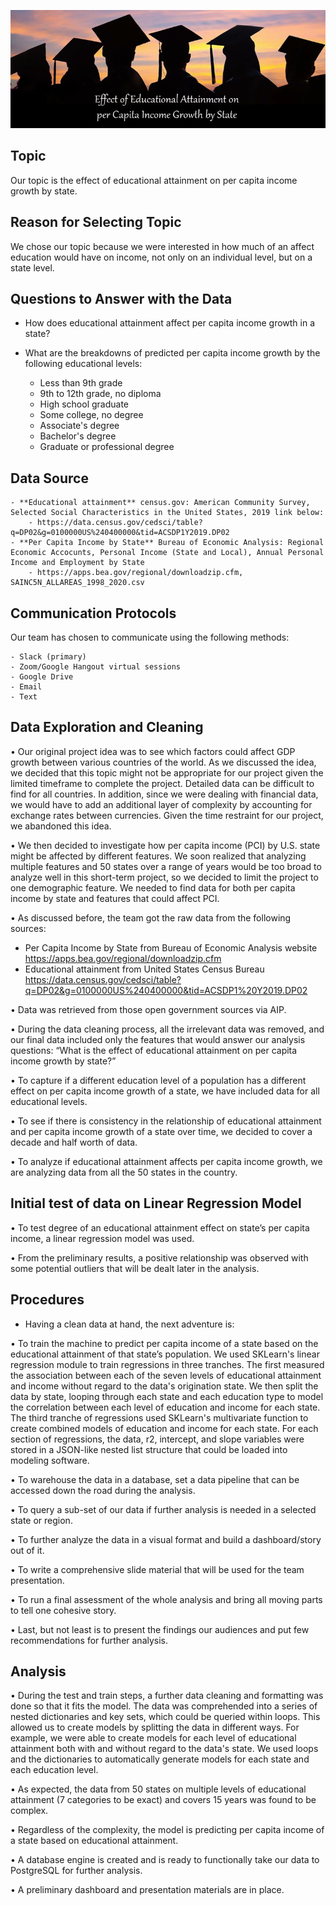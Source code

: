 ![Per Capita Income Growth](Resources/Educ_Attnmt.jpg)

## Topic
Our topic is the effect of educational attainment on per capita income growth by state.

## Reason for Selecting Topic
We chose our topic because we were interested in how much of an affect education would have on income, not only on an individual level, but on a state level.

## Questions to Answer with the Data

- How does educational attainment affect per capita income growth in a state?
- What are the breakdowns of predicted per capita income growth by the following educational levels:

	- Less than 9th grade
	- 9th to 12th grade, no diploma
	- High school graduate
	- Some college, no degree
	- Associate's degree
	- Bachelor's degree
	- Graduate or professional degree

## Data Source

	- **Educational attainment** census.gov: American Community Survey, Selected Social Characteristics in the United States, 2019 link below: 
		- https://data.census.gov/cedsci/table?q=DP02&g=0100000US%240400000&tid=ACSDP1Y2019.DP02
	- **Per Capita Income by State** Bureau of Economic Analysis: Regional Economic Accocunts, Personal Income (State and Local), Annual Personal Income and Employment by State
		- https://apps.bea.gov/regional/downloadzip.cfm, SAINC5N_ALLAREAS_1998_2020.csv

## Communication Protocols

Our team has chosen to communicate using the following methods:

	- Slack (primary)
	- Zoom/Google Hangout virtual sessions
	- Google Drive
	- Email
	- Text 

## Data Exploration and Cleaning
•	Our original project idea was to see which factors could affect GDP growth between various countries of the world. As we discussed the idea, we decided that this topic might not be appropriate for our project given the limited timeframe to complete the project. Detailed data can be difficult to find for all countries. In addition, since we were dealing with financial data, we would have to add an additional layer of complexity by accounting for exchange rates between currencies. Given the time restraint for our project, we abandoned this idea.

•	We then decided to investigate how per capita income (PCI) by U.S. state might be affected by different features. We soon realized that analyzing multiple features and 50 states over a range of years would be too broad to analyze well in this short-term project, so we decided to limit the project to one demographic feature. We needed to find data for both per capita income by state and features that could affect PCI.

•	As discussed before, the team got the raw data from the following sources:

-	Per Capita Income by State from Bureau of Economic Analysis website https://apps.bea.gov/regional/downloadzip.cfm 
-	Educational attainment from United States Census Bureau
https://data.census.gov/cedsci/table?q=DP02&g=0100000US%240400000&tid=ACSDP1%20Y2019.DP02 

•	Data was retrieved from those open government sources via AIP.

•	During the data cleaning process, all the irrelevant data was removed, and our final data included only the features that would answer our analysis questions: “What is the effect of educational attainment on per capita income growth by state?” 

•	To capture if a different education level of a population has a different effect on per capita income growth of a state, we have included data for all educational levels. 


•	To see if there is consistency in the relationship of educational attainment and per capita income growth of a state over time, we decided to cover a decade and half worth of data.

•	To analyze if educational attainment affects per capita income growth, we are analyzing data from all the 50 states in the country. 

## Initial test of data on Linear Regression Model

•	To test degree of an educational attainment effect on state’s per capita income, a linear regression model was used.

•	From the preliminary results, a positive relationship was observed with some potential outliers that will be dealt later in the analysis.


## Procedures

- Having a clean data at hand, the next adventure is:

•	To train the machine to predict per capita income of a state based on the educational attainment of that state’s population. We used SKLearn's linear regression module to train regressions in three tranches. The first measured the association between each of the seven levels of educational attainment and income without regard to the data's origination state. We then split the data by state, looping through each state and each education type to model the correlation between each level of education and income for each state. The third tranche of regressions used SKLearn's multivariate function to create combined models of education and income for each state. For each section of regressions, the data, r2, intercept, and slope variables were stored in a JSON-like nested list structure that could be loaded into modeling software.

•	To warehouse the data in a database, set a data pipeline that can be accessed down the road during the analysis.

•	To query a sub-set of our data if further analysis is needed in a selected state or region.

•	To further analyze the data in a visual format and build a dashboard/story out of it.

•	To write a comprehensive slide material that will be used for the team presentation.

•	To run a final assessment of the whole analysis and bring all moving parts to tell one cohesive story.

•	Last, but not least is to present the findings our audiences and put few recommendations for further analysis.

## Analysis

•	During the test and train steps, a further data cleaning and formatting was done so that it fits the model. The data was comprehended into a series of nested dictionaries and key sets, which could be queried within loops. This allowed us to create models by splitting the data in different ways. For example, we were able to create models for each level of educational attainment both with and without regard to the data's state. We used loops and the dictionaries to automatically generate models for each state and each education level.

•	As expected, the data from 50 states on multiple levels of educational attainment (7 categories to be exact) and covers 15 years was found to be complex.

•	Regardless of the complexity, the model is predicting per capita income of a state based on educational attainment.

•	A database engine is created and is ready to functionally take our data to PostgreSQL for further analysis.

•	A preliminary dashboard and presentation materials are in place. 







